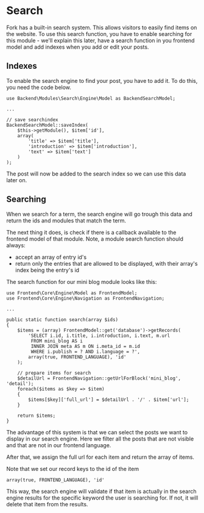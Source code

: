 # Search

Fork has a built-in search system. This allows visitors to easily find items on the website. To use this search function, you have to enable searching for this module - we'll explain this later, have a search function in you frontend model and add indexes when you add or edit your posts.

## Indexes

To enable the search engine to find your post, you have to add it. To do this, you need the code below.

```
use Backend\Modules\Search\Engine\Model as BackendSearchModel;

...

// save searchindex
BackendSearchModel::saveIndex(
	$this->getModule(), $item['id'],
	array(
		'title' => $item['title'],
		'introduction' => $item['introduction'],
		'text' => $item['text']
	)
);
```

The post will now be added to the search index so we can use this data later on.

## Searching

When we search for a term, the search engine will go trough this data and return the ids and modules that match the term.

The next thing it does, is check if there is a callback available to the frontend model of that module. Note, a module search function should always:

* accept an array of entry id's
* return only the entries that are allowed to be displayed, with their array's index being the entry's id

The search function for our mini blog module looks like this:

```
use Frontend\Core\Engine\Model as FrontendModel;
use Frontend\Core\Engine\Navigation as FrontendNavigation;

...

public static function search(array $ids)
{
	$items = (array) FrontendModel::get('database')->getRecords(
		'SELECT i.id, i.title, i.introduction, i.text, m.url
		 FROM mini_blog AS i
		 INNER JOIN meta AS m ON i.meta_id = m.id
		 WHERE i.publish = ? AND i.language = ?',
		array(true, FRONTEND_LANGUAGE), 'id'
	);

	// prepare items for search
	$detailUrl = FrontendNavigation::getUrlForBlock('mini_blog', 'detail');
	foreach($items as $key => $item)
	{
		$items[$key]['full_url'] = $detailUrl . '/' . $item['url'];
	}

	return $items;
}
```

The advantage of this system is that we can select the posts we want to display in our search engine. Here we filter all the posts that are not visible and that are not in our frontend language.

After that, we assign the full url for each item and return the array of items.

Note that we set our record keys to the id of the item

```
array(true, FRONTEND_LANGUAGE), 'id'
```

This way, the search engine will validate if that item is actually in the search engine results for the specific keyword the user is searching for. If not, it will delete that item from the results.
